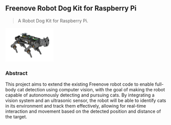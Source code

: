 ## Freenove Robot Dog Kit for Raspberry Pi

> A Robot Dog Kit for Raspberry Pi.

<img src='Picture/icon.png' width='30%'/>

### Abstract
This project aims to extend the existing Freenove robot code to enable full-body cat detection using computer vision, with the goal of making the robot capable of autonomously detecting and pursuing cats. By integrating a vision system and an ultrasonic sensor, the robot will be able to identify cats in its environment and track them effectively, allowing for real-time interaction and movement based on the detected position and distance of the target.